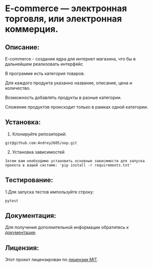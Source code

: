 # E-commerce  — электронная торговля, или электронная коммерция.

## Описание:

E-commerce - создание ядра для интернет магазина, что бы в дальнейшем реализовать интерфейс

В программе есть категория товаров. 

Для каждого продукта указанно название, описание, цена и количество.

Возможность добавлять продукты в разные категории.

Сложение продуктов происходит только в рамках одной категории.
## Установка:

1. Клонируйте репозиторий:
```
git@github.com:Andrey2605/oop.git
```
2. Установка зависимостей
```
Затем вам необходимо установить основные зависимости для запуска проекта в вашей системе: 'pip install -r requirements.txt'
```

## Тестирование:

1.Для запуска тестов импользуйте строку:
```
pytest
```


## Документация:

Для получения дополнительной информации обратитесь к [документации](docs/README.md).

## Лицензия:

Этот проект лицензирован по [лицензии MIT](LICENSE).


